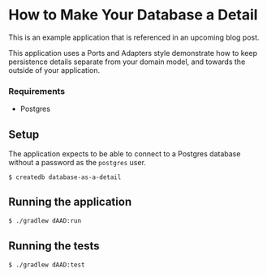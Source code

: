 # How to Make Your Database a Detail

This is an example application that is referenced in an upcoming blog post.

This application uses a Ports and Adapters style demonstrate how to keep persistence
details separate from your domain model, and towards the outside of your application.

### Requirements

* Postgres

## Setup

The application expects to be able to connect to a Postgres database
without a password as the `postgres` user.

```shell
$ createdb database-as-a-detail
```

## Running the application

```sh
$ ./gradlew dAAD:run
```

## Running the tests

```sh
$ ./gradlew dAAD:test
```
